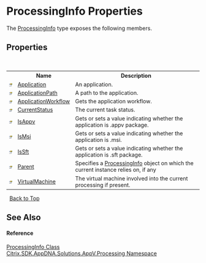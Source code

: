# ProcessingInfo Properties
 

The <a href="cca432f4-d0f8-7df7-7d56-6a77760a0d7f">ProcessingInfo</a> type exposes the following members.


## Properties
&nbsp;<table><tr><th></th><th>Name</th><th>Description</th></tr><tr><td>![Public property](media/pubproperty.gif "Public property")</td><td><a href="62d04e95-4c9d-a235-4f65-97aca0a43c38">Application</a></td><td>
An application.</td></tr><tr><td>![Public property](media/pubproperty.gif "Public property")</td><td><a href="aab2916b-865b-df14-9134-f5127436026a">ApplicationPath</a></td><td>
A path to the application.</td></tr><tr><td>![Public property](media/pubproperty.gif "Public property")</td><td><a href="2785fe28-7c74-0285-b66e-84fe13a8ad95">ApplicationWorkflow</a></td><td>
Gets the application workflow.</td></tr><tr><td>![Public property](media/pubproperty.gif "Public property")</td><td><a href="ed09a90a-4f33-03b2-2906-b9b34cc64b12">CurrentStatus</a></td><td>
The current task status.</td></tr><tr><td>![Public property](media/pubproperty.gif "Public property")</td><td><a href="d844517e-7997-1eab-d529-784039e8b317">IsAppv</a></td><td>
Gets or sets a value indicating whether the application is .appv package.</td></tr><tr><td>![Public property](media/pubproperty.gif "Public property")</td><td><a href="c023c3dd-b224-9efb-e560-fbf0b6a6694f">IsMsi</a></td><td>
Gets or sets a value indicating whether the application is .msi.</td></tr><tr><td>![Public property](media/pubproperty.gif "Public property")</td><td><a href="9b901847-f290-9ae9-5515-d8e3c148b349">IsSft</a></td><td>
Gets or sets a value indicating whether the application is .sft package.</td></tr><tr><td>![Public property](media/pubproperty.gif "Public property")</td><td><a href="1986a6eb-2eb0-7d5c-6c48-7a5a7b50a56a">Parent</a></td><td>
Specifies a <a href="cca432f4-d0f8-7df7-7d56-6a77760a0d7f">ProcessingInfo</a> object on which the current instance relies on, if any</td></tr><tr><td>![Public property](media/pubproperty.gif "Public property")</td><td><a href="9b758e68-9528-8cf0-fb2e-42f5fcf47e4f">VirtualMachine</a></td><td>
The virtual machine involved into the current processing if present.</td></tr></table>&nbsp;
<a href="#processinginfo-properties">Back to Top</a>

## See Also


#### Reference
<a href="cca432f4-d0f8-7df7-7d56-6a77760a0d7f">ProcessingInfo Class</a><br /><a href="e89d7bb5-69e7-7aff-5732-d06b09ac746d">Citrix.SDK.AppDNA.Solutions.AppV.Processing Namespace</a><br />